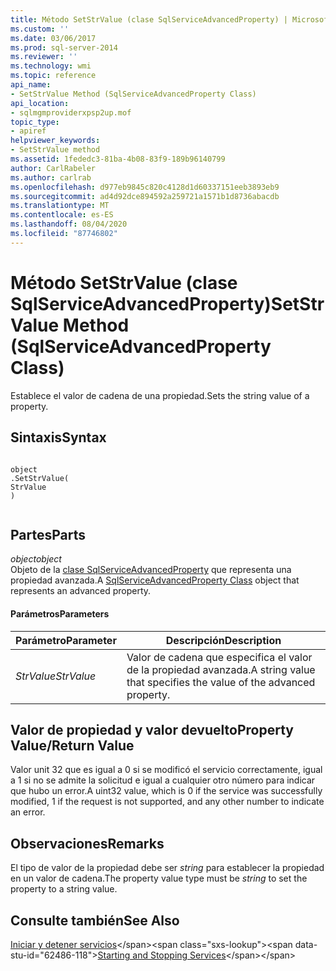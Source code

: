 ```yaml
---
title: Método SetStrValue (clase SqlServiceAdvancedProperty) | Microsoft Docs
ms.custom: ''
ms.date: 03/06/2017
ms.prod: sql-server-2014
ms.reviewer: ''
ms.technology: wmi
ms.topic: reference
api_name:
- SetStrValue Method (SqlServiceAdvancedProperty Class)
api_location:
- sqlmgmproviderxpsp2up.mof
topic_type:
- apiref
helpviewer_keywords:
- SetStrValue method
ms.assetid: 1fededc3-81ba-4b08-83f9-189b96140799
author: CarlRabeler
ms.author: carlrab
ms.openlocfilehash: d977eb9845c820c4128d1d60337151eeb3893eb9
ms.sourcegitcommit: ad4d92dce894592a259721a1571b1d8736abacdb
ms.translationtype: MT
ms.contentlocale: es-ES
ms.lasthandoff: 08/04/2020
ms.locfileid: "87746802"
---
```

# <a name="setstrvalue-method-sqlserviceadvancedproperty-class"></a><span data-ttu-id="62486-102">Método SetStrValue (clase SqlServiceAdvancedProperty)</span><span class="sxs-lookup"><span data-stu-id="62486-102">SetStrValue Method (SqlServiceAdvancedProperty Class)</span></span>
  <span data-ttu-id="62486-103">Establece el valor de cadena de una propiedad.</span><span class="sxs-lookup"><span data-stu-id="62486-103">Sets the string value of a property.</span></span>  
  
## <a name="syntax"></a><span data-ttu-id="62486-104">Sintaxis</span><span class="sxs-lookup"><span data-stu-id="62486-104">Syntax</span></span>  
  
```  
  
object  
.SetStrValue(  
StrValue  
)  
  
```  
  
## <a name="parts"></a><span data-ttu-id="62486-105">Partes</span><span class="sxs-lookup"><span data-stu-id="62486-105">Parts</span></span>  
 <span data-ttu-id="62486-106">*object*</span><span class="sxs-lookup"><span data-stu-id="62486-106">*object*</span></span>  
 <span data-ttu-id="62486-107">Objeto de la [clase SqlServiceAdvancedProperty](sqlserviceadvancedproperty-class.md) que representa una propiedad avanzada.</span><span class="sxs-lookup"><span data-stu-id="62486-107">A [SqlServiceAdvancedProperty Class](sqlserviceadvancedproperty-class.md) object that represents an advanced property.</span></span>  
  
#### <a name="parameters"></a><span data-ttu-id="62486-108">Parámetros</span><span class="sxs-lookup"><span data-stu-id="62486-108">Parameters</span></span>  
  
|<span data-ttu-id="62486-109">Parámetro</span><span class="sxs-lookup"><span data-stu-id="62486-109">Parameter</span></span>|<span data-ttu-id="62486-110">Descripción</span><span class="sxs-lookup"><span data-stu-id="62486-110">Description</span></span>|  
|---------------|-----------------|  
|<span data-ttu-id="62486-111">*StrValue*</span><span class="sxs-lookup"><span data-stu-id="62486-111">*StrValue*</span></span>|<span data-ttu-id="62486-112">Valor de cadena que especifica el valor de la propiedad avanzada.</span><span class="sxs-lookup"><span data-stu-id="62486-112">A string value that specifies the value of the advanced property.</span></span>|  
  
## <a name="property-valuereturn-value"></a><span data-ttu-id="62486-113">Valor de propiedad y valor devuelto</span><span class="sxs-lookup"><span data-stu-id="62486-113">Property Value/Return Value</span></span>  
 <span data-ttu-id="62486-114">Valor unit 32 que es igual a 0 si se modificó el servicio correctamente, igual a 1 si no se admite la solicitud e igual a cualquier otro número para indicar que hubo un error.</span><span class="sxs-lookup"><span data-stu-id="62486-114">A uint32 value, which is 0 if the service was successfully modified, 1 if the request is not supported, and any other number to indicate an error.</span></span>  
  
## <a name="remarks"></a><span data-ttu-id="62486-115">Observaciones</span><span class="sxs-lookup"><span data-stu-id="62486-115">Remarks</span></span>  
 <span data-ttu-id="62486-116">El tipo de valor de la propiedad debe ser *string* para establecer la propiedad en un valor de cadena.</span><span class="sxs-lookup"><span data-stu-id="62486-116">The property value type must be *string* to set the property to a string value.</span></span>  
  
## <a name="see-also"></a><span data-ttu-id="62486-117">Consulte también</span><span class="sxs-lookup"><span data-stu-id="62486-117">See Also</span></span>  
 <span data-ttu-id="62486-118">[Iniciar y detener servicios](https://technet.microsoft.com/library/ms174886\(v=sql.105\).aspx)</span><span class="sxs-lookup"><span data-stu-id="62486-118">[Starting and Stopping Services](https://technet.microsoft.com/library/ms174886\(v=sql.105\).aspx)</span></span>  
  
  
